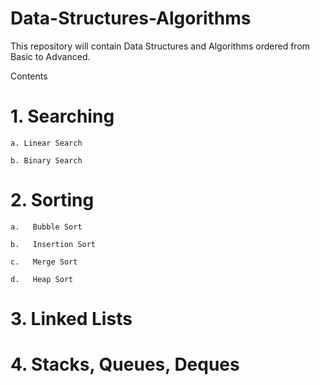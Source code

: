 # Data-Structures-Algorithms

This repository will contain Data Structures and Algorithms ordered from Basic to Advanced.

Contents

# 1. Searching

    a. Linear Search

    b. Binary Search

# 2. Sorting

    a.   Bubble Sort

    b.   Insertion Sort

    c.   Merge Sort

    d.   Heap Sort

# 3. Linked Lists

# 4. Stacks, Queues, Deques

